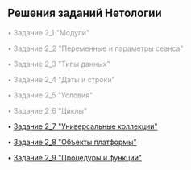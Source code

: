 <h2><strong>Решения заданий Нетологии</strong></h2>
<p><span style="color: #999999;">&bull; <a style="color: #999999;"">Задание 2_1 "Модули"</a></span></p>
<p><span style="color: #999999;">&bull; <a style="color: #999999;"">Задание 2_2 "Переменные и параметры сеанса"</a></span></p>
<p><span style="color: #999999;">&bull; <a style="color: #999999;"">Задание 2_3 "Типы данных"</a></span></p>
<p><span style="color: #999999;">&bull; <a style="color: #999999;"">Задание 2_4 "Даты и строки"</a></span></p>
<p><span style="color: #999999;">&bull; <a style="color: #999999;"">Задание 2_5 "Условия"</a></span></p>
<p><span style="color: #999999;">&bull; <a style="color: #999999;"">Задание 2_6 "Циклы"</a></span></p>
</p> <p>&bull; <a href="Homework 2_7.pdf">Задание 2_7 "Универсальные коллекции"</a></p>
</p> <p>&bull; <a href="Homework 2_8.pdf">Задание 2_8 "Объекты платформы"</a></p>
</p> <p>&bull; <a href="Homework 2_9.pdf">Задание 2_9 "Процедуры и функции"</a></p>
